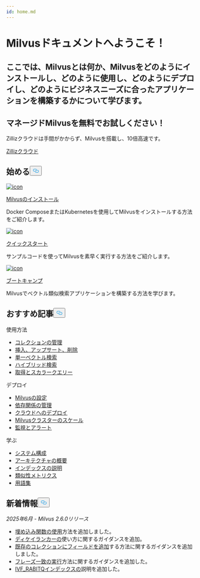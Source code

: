 ```yaml
---
id: home.md
---
```

<div class="doc-h1-wrapper">
<p><h1 class="title">
Milvusドキュメントへようこそ！</h1></p>
<p><h2 class="sub-title">
ここでは、Milvusとは何か、Milvusをどのようにインストールし、どのように使用し、どのようにデプロイし、どのようにビジネスニーズに合ったアプリケーションを構築するかについて学びます。</h2></p>
</div>
<div class="doc-home-promotion-wrapper">
  <div class="promotion-content">
    <h2 class="promotion-title">マネージドMilvusを無料でお試しください！</h2>
    <p class="promotion-desc">Zillizクラウドは手間がかからず、Milvusを搭載し、10倍高速です。</p>
  </div>
  <div class="cta-wrapper">
   <a class="cta-global" href="https://cloud.zilliz.com/signup?utm_source=partner&utm_medium=referral&utm_campaign=2025-02-24_doc_home_milvus.io">Zillizクラウド</a></div>
</div>
<h2 id="Get-Started" class="common-anchor-header">始める<button data-href="#Get-Started" class="anchor-icon" translate="no">
      <svg translate="no"
        aria-hidden="true"
        focusable="false"
        height="20"
        version="1.1"
        viewBox="0 0 16 16"
        width="16"
      >
        <path
          fill="#0092E4"
          fill-rule="evenodd"
          d="M4 9h1v1H4c-1.5 0-3-1.69-3-3.5S2.55 3 4 3h4c1.45 0 3 1.69 3 3.5 0 1.41-.91 2.72-2 3.25V8.59c.58-.45 1-1.27 1-2.09C10 5.22 8.98 4 8 4H4c-.98 0-2 1.22-2 2.5S3 9 4 9zm9-3h-1v1h1c1 0 2 1.22 2 2.5S13.98 12 13 12H9c-.98 0-2-1.22-2-2.5 0-.83.42-1.64 1-2.09V6.25c-1.09.53-2 1.84-2 3.25C6 11.31 7.55 13 9 13h4c1.45 0 3-1.69 3-3.5S14.5 6 13 6z"
        ></path>
      </svg>
    </button></h2><div class="card-wrapper">
<div class="start_card_container">
  
   <a href="/docs/ja/v2.6.x/install_standalone-docker.md"> <img translate="no" src="/docs/v2.6.x/assets/home_install.svg" alt="icon" />
   </a> <a href="/docs/ja/v2.6.x/install_standalone-docker.md"> <p class="link-btn">Milvusのインストール</p> </a><p>Docker ComposeまたはKubernetesを使用してMilvusをインストールする方法をご紹介します。</p>
</div>
<div class="start_card_container">
  
   <a href="/docs/ja/v2.6.x/quickstart.md"> <img translate="no" src="/docs/v2.6.x/assets/home_quick_start.svg" alt="icon" />
   </a> <a href="/docs/ja/v2.6.x/quickstart.md"> <p class="link-btn">クイックスタート</p> </a><p>サンプルコードを使ってMilvusを素早く実行する方法をご紹介します。</p>
</div>
<div class="start_card_container">
  
   <a href="/bootcamp"> <img translate="no" src="/docs/v2.6.x/assets/home_bootcamp.svg" alt="icon" />
   </a> <a href="/bootcamp"> <p class="link-btn">ブートキャンプ</p> </a><p>
  Milvusでベクトル類似検索アプリケーションを構築する方法を学びます。  </p>
</div>
</div>
<h2 id="Recommended-articles" class="common-anchor-header">おすすめ記事<button data-href="#Recommended-articles" class="anchor-icon" translate="no">
      <svg translate="no"
        aria-hidden="true"
        focusable="false"
        height="20"
        version="1.1"
        viewBox="0 0 16 16"
        width="16"
      >
        <path
          fill="#0092E4"
          fill-rule="evenodd"
          d="M4 9h1v1H4c-1.5 0-3-1.69-3-3.5S2.55 3 4 3h4c1.45 0 3 1.69 3 3.5 0 1.41-.91 2.72-2 3.25V8.59c.58-.45 1-1.27 1-2.09C10 5.22 8.98 4 8 4H4c-.98 0-2 1.22-2 2.5S3 9 4 9zm9-3h-1v1h1c1 0 2 1.22 2 2.5S13.98 12 13 12H9c-.98 0-2-1.22-2-2.5 0-.83.42-1.64 1-2.09V6.25c-1.09.53-2 1.84-2 3.25C6 11.31 7.55 13 9 13h4c1.45 0 3-1.69 3-3.5S14.5 6 13 6z"
        ></path>
      </svg>
    </button></h2><div class="doc-home-recommend-section">
<div class="recomment-item">
  <p>使用方法</p>
<ul>
<li><a href="/docs/ja/v2.6.x/manage-collections.md">コレクションの管理</a></li>
<li><a href="/docs/ja/v2.6.x/insert-update-delete.md">挿入、アップサート、削除</a></li>
<li><a href="/docs/ja/v2.6.x/single-vector-search.md">単一ベクトル検索</a></li>
<li><a href="/docs/ja/v2.6.x/multi-vector-search.md">ハイブリッド検索</a></li>
<li><a href="/docs/ja/v2.6.x/get-and-scalar-query.md">取得とスカラークエリー</a></li>
</ul>
</div>
<div class="recomment-item">
  <p>デプロイ</p>
<ul>
<li><a href="/docs/ja/v2.6.x/configure-docker.md">Milvusの設定</a></li>
<li><a href="/docs/ja/v2.6.x/deploy_s3.md">依存関係の管理</a></li>
<li><a href="/docs/ja/v2.6.x/eks.md">クラウドへのデプロイ</a></li>
<li><a href="/docs/ja/v2.6.x/scaleout.md">Milvusクラスターのスケール</a></li>
<li><a href="/docs/ja/v2.6.x/monitor_overview.md">監視とアラート</a></li>
</ul>
</div>
<div class="recomment-item">
  <p>学ぶ</p>
<ul>
<li><a href="/docs/ja/v2.6.x/system_configuration.md">システム構成</a></li>
<li><a href="/docs/ja/v2.6.x/architecture_overview.md">アーキテクチャの概要</a></li>
<li><a href="/docs/ja/v2.6.x/index-explained.md">インデックスの説明</a></li>
<li><a href="/docs/ja/v2.6.x/metric.md">類似性メトリクス</a></li>
<li><a href="/docs/ja/v2.6.x/glossary.md">用語集</a></li>
</ul>
</div>
</div>
<div class="doc-home-what-is-new">
<h2 id="Whats-new-in-docs" class="common-anchor-header">新着情報<button data-href="#Whats-new-in-docs" class="anchor-icon" translate="no">
      <svg translate="no"
        aria-hidden="true"
        focusable="false"
        height="20"
        version="1.1"
        viewBox="0 0 16 16"
        width="16"
      >
        <path
          fill="#0092E4"
          fill-rule="evenodd"
          d="M4 9h1v1H4c-1.5 0-3-1.69-3-3.5S2.55 3 4 3h4c1.45 0 3 1.69 3 3.5 0 1.41-.91 2.72-2 3.25V8.59c.58-.45 1-1.27 1-2.09C10 5.22 8.98 4 8 4H4c-.98 0-2 1.22-2 2.5S3 9 4 9zm9-3h-1v1h1c1 0 2 1.22 2 2.5S13.98 12 13 12H9c-.98 0-2-1.22-2-2.5 0-.83.42-1.64 1-2.09V6.25c-1.09.53-2 1.84-2 3.25C6 11.31 7.55 13 9 13h4c1.45 0 3-1.69 3-3.5S14.5 6 13 6z"
        ></path>
      </svg>
    </button></h2><p><em>2025年6月 - Milvus 2.6.0リリース</em></p>
<ul>
<li><a href="/docs/ja/v2.6.x/embedding-function-overview.md">埋め込み関数の使用</a>方法を追加しました。</li>
<li><a href="/docs/ja/v2.6.x/decay-ranker-overview.md">ディケイランカーの</a>使い方に関するガイダンスを追加。</li>
<li><a href="/docs/ja/v2.6.x/add-fields-to-an-existing-collection.md">既存のコレクションにフィールドを追加</a>する方法に関するガイダンスを追加しました。</li>
<li><a href="/docs/ja/v2.6.x/phrase-match.md">フレーズ一致の実行</a>方法に関するガイダンスを追加した。</li>
<li><a href="/docs/ja/v2.6.x/ivf-rabitq.md">IVF_RABITQインデックスの</a>説明を追加した。</li>
</ul>
</div>
